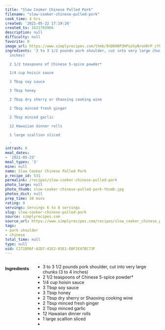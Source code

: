 ```yaml
---
title: "Slow Cooker Chinese Pulled Pork"
filename: "slow-cooker-chinese-pulled-pork"
cook_time: 4 hrs
created: '2021-05-22 17:19:26'
created_ts: 1621703966
description: null
difficulty: null
favorite: 0
image_url: https://www.simplyrecipes.com/thmb/9nD6H8P3HPuihyNronRrP_cYkno=/450x0/filters:no_upscale():max_bytes(150000):strip_icc()/__opt__aboutcom__coeus__resources__content_migration__simply_recipes__uploads__2016__10__slow-cooker-chinese-pulled-pork-vertical-a-1600-c1e06382786e4e9787d9d3b111fe4d52.jpg
ingredients: '3 to 3 1/2 pounds pork shoulder, cut into very large chunks (3 to 4
  inches)

  2 1/2 teaspoons of Chinese 5-spice powder*

  1/4 cup hoisin sauce

  3 Tbsp soy sauce

  3 Tbsp honey

  2 Tbsp dry sherry or Shaoxing cooking wine

  2 Tbsp minced fresh ginger

  2 Tbsp minced garlic

  12 Hawaiian dinner rolls

  1 large scallion sliced

  '
intrash: 0
meal_dates:
- '2021-05-23'
meal_types: '3'
mine: null
name: Slow Cooker Chinese Pulled Pork
p_recipe_id: 531
permalink: /recipes/slow-cooker-chinese-pulled-pork
photo_large: null
photo_thumb: slow-cooker-chinese-pulled-pork-thumb.jpg
photos_dict: null
prep_time: 10 mins
rating: 0
servings: Servings 6 to 8 servings
slug: slow-cooker-chinese-pulled-pork
source: simplyrecipes.com
source_url: https://www.simplyrecipes.com/recipes/slow_cooker_chinese_pulled_pork/
tags:
- pork shoulder
- chinese
total_time: null
type: null
uid: C271B96F-A2D7-41E2-83E1-EBF2E47BC73F
---
```

<div class="large-8 medium-7 columns" id="writeup">	</div><!-- #writeup -->
</div><!-- #row-one -->
<div class="row" id="row-two">	<div class="medium-4 small-5 columns" id="ingredients"><h4>Ingredients</h4><div class="box box-ingredients content"><ul>
<li>3 to 3 1/2 pounds pork shoulder, cut into very large chunks (3 to 4 inches)</li>
<li>2 1/2 teaspoons of Chinese 5-spice powder*</li>
<li>1/4 cup hoisin sauce</li>
<li>3 Tbsp soy sauce</li>
<li>3 Tbsp honey</li>
<li>2 Tbsp dry sherry or Shaoxing cooking wine</li>
<li>2 Tbsp minced fresh ginger</li>
<li>2 Tbsp minced garlic</li>
<li>12 Hawaiian dinner rolls</li>
<li>1 large scallion sliced</li>
<li></li>
</ul>
</div>	</div>	<div class="medium-6 small-7 columns" id="directions">	</div>